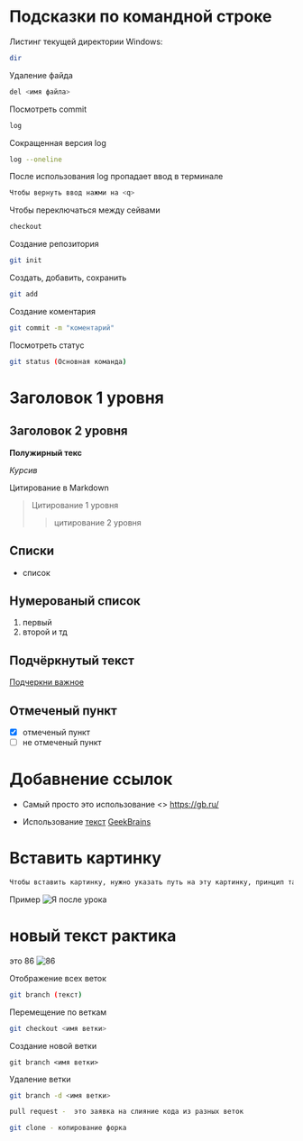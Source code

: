 # Подсказки по командной строке

Листинг текущей директории
Windows:
```sh
dir
```
Удаление файда
```sh
del <имя файла>
```
Посмотреть commit
```sh
log
```

Сокращенная версия log
```sh
log --oneline
```

После использования log пропадает ввод в терминале
```sh
Чтобы вернуть ввод нажми на <q>
```

Чтобы переключаться между сейвами
```sh
checkout
```

Создание репозитория
```sh
git init
```

Создать, добавить, сохранить
```sh
git add
```

Создание коментария
```sh
git commit -m "коментарий"
```

Посмотреть статус
```sh
git status (Основная команда)
```

# Заголовок 1 уровня 
## Заголовок 2 уровня 

**Полужирный текс**

*Курсив*

Цитирование в Markdown
> Цитирование 1 уровня
>>цитирование 2 уровня


## Списки
* список

## Нумерованый список
1. первый 
2. второй и тд

## Подчёркнутый текст 
<u>Подчеркни важное</u>

## Отмеченый пункт
- [x] отмеченый пункт
- [ ] не отмеченый пункт

# Добавнение ссылок
* Самый просто это использование <> <https://gb.ru/>

* Использование [текст](ссылка) [GeekBrains](https://gb.ru/)

# Вставить картинку 
```sh
Чтобы вставить картинку, нужно указать путь на эту картинку, принцип такой же как и вставить ссылку, только преед скобками нужно поставить (!)  
```
Пример ![Я после урока](https://w.forfun.com/fetch/c4/c493aac67877288476b0fc52d55f55cf.jpeg)


# новый текст рактика
это 86
![86](86.jpg)

Отображение всех веток 
```sh
git branch (текст)
```

Перемещение по веткам
```sh
git checkout <имя ветки>
```
Создание новой ветки 
```ch
git branch <имя ветки>
```
Удаление ветки
```sh
git branch -d <имя ветки>
```
```sh
pull request -  это заявка на слияние кода из разных веток
```
```sh
git clone - копирование форка
```
